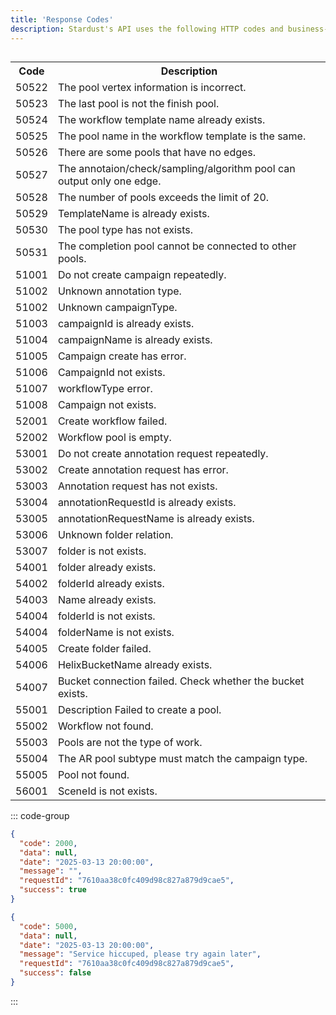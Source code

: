 ```yaml
---
title: 'Response Codes'
description: Stardust's API uses the following HTTP codes and business-specific codes.
---
```


##

<table>
  <tr>
    <th>Code</th>
    <th>Description</th>
  </tr>
  <tr><td>50522</td><td>The pool vertex information is incorrect.</td></tr>
  <tr><td>50523</td><td>The last pool is not the finish pool.</td></tr>
  <tr><td>50524</td><td>The workflow template name already exists.</td></tr>
  <tr><td>50525</td><td>The pool name in the workflow template is the same.</td></tr>
  <tr><td>50526</td><td>There are some pools that have no edges.</td></tr>
  <tr><td>50527</td><td>The annotaion/check/sampling/algorithm pool can output only one edge.</td></tr>
  <tr><td>50528</td><td>The number of pools exceeds the limit of 20.</td></tr>
  <tr><td>50529</td><td>TemplateName is already exists.</td></tr>
  <tr><td>50530</td><td>The pool type has not exists.</td></tr>
  <tr><td>50531</td><td>The completion pool cannot be connected to other pools.</td></tr>
  <tr><td>51001</td><td>Do not create campaign repeatedly.</td></tr>
  <tr><td>51002</td><td>Unknown annotation type.</td></tr>
  <tr><td>51002</td><td>Unknown campaignType.</td></tr>
  <tr><td>51003</td><td>campaignId is already exists.</td></tr>
  <tr><td>51004</td><td>campaignName is already exists.</td></tr>
  <tr><td>51005</td><td>Campaign create has error.</td></tr>
  <tr><td>51006</td><td>CampaignId not exists.</td></tr>
  <tr><td>51007</td><td>workflowType error.</td></tr>
  <tr><td>51008</td><td>Campaign not exists.</td></tr>
  <tr><td>52001</td><td>Create workflow failed.</td></tr>
  <tr><td>52002</td><td>Workflow pool is empty.</td></tr>
  <tr><td>53001</td><td>Do not create annotation request repeatedly.</td></tr>
  <tr><td>53002</td><td>Create annotation request has error.</td></tr>
  <tr><td>53003</td><td>Annotation request has not exists.</td></tr>
  <tr><td>53004</td><td>annotationRequestId is already exists.</td></tr>
  <tr><td>53005</td><td>annotationRequestName is already exists.</td></tr>
  <tr><td>53006</td><td>Unknown folder relation.</td></tr>
  <tr><td>53007</td><td>folder is not exists.</td></tr>
  <tr><td>54001</td><td>folder already exists.</td></tr>
  <tr><td>54002</td><td>folderId already exists.</td></tr>
  <tr><td>54003</td><td>Name already exists.</td></tr>
  <tr><td>54004</td><td>folderId is not exists.</td></tr>
  <tr><td>54004</td><td>folderName is not exists.</td></tr>
  <tr><td>54005</td><td>Create folder failed.</td></tr>
  <tr><td>54006</td><td>HelixBucketName already exists.</td></tr>
  <tr><td>54007</td><td>Bucket connection failed. Check whether the bucket exists.</td></tr>
  <tr><td>55001</td><td>Description Failed to create a pool.</td></tr>
  <tr><td>55002</td><td>Workflow not found.</td></tr>
  <tr><td>55003</td><td>Pools are not the type of work.</td></tr>
  <tr><td>55004</td><td>The AR pool subtype must match the campaign type.</td></tr>
  <tr><td>55005</td><td>Pool not found.</td></tr>
  <tr><td>56001</td><td>SceneId is not exists.</td></tr>
</table>

::: code-group

```json [2000 Example]
{
  "code": 2000,
  "data": null,
  "date": "2025-03-13 20:00:00",
  "message": "",
  "requestId": "7610aa38c0fc409d98c827a879d9cae5",
  "success": true
}
```

```json [5000 Example]
{
  "code": 5000,
  "data": null,
  "date": "2025-03-13 20:00:00",
  "message": "Service hiccuped, please try again later",
  "requestId": "7610aa38c0fc409d98c827a879d9cae5",
  "success": false
}
```

:::

